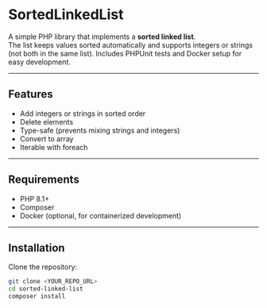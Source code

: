 # SortedLinkedList

A simple PHP library that implements a **sorted linked list**.  
The list keeps values sorted automatically and supports integers or strings (not both in the same list). Includes PHPUnit tests and Docker setup for easy development.

---

## Features

- Add integers or strings in sorted order
- Delete elements
- Type-safe (prevents mixing strings and integers)
- Convert to array
- Iterable with foreach

---

## Requirements

- PHP 8.1+
- Composer
- Docker (optional, for containerized development)

---

## Installation

Clone the repository:

```bash
git clone <YOUR_REPO_URL>
cd sorted-linked-list
composer install
